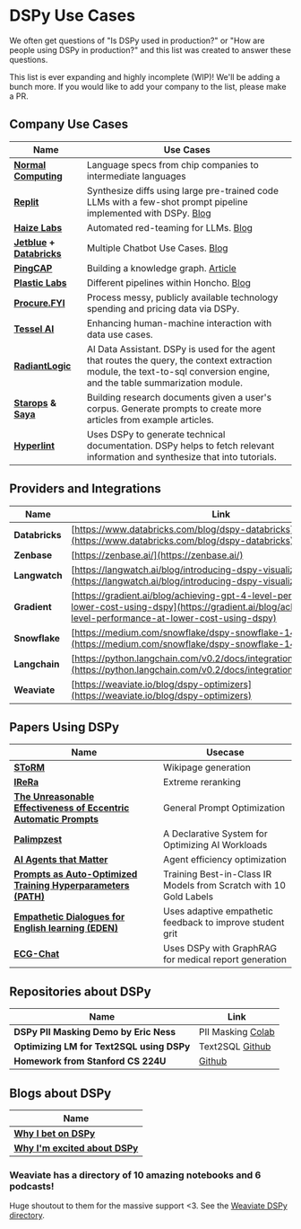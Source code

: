 # DSPy Use Cases

We often get questions of "Is DSPy used in production?" or "How are people using DSPy in production?" and this list was created to answer these questions.

This list is ever expanding and highly incomplete (WIP)! We'll be adding a bunch more. If you would like to add your company to the list, please make a PR.

## Company Use Cases

| **Name** | **Use Cases** |
|---|---|
| **[Normal Computing](https://www.normalcomputing.com/)** | Language specs from chip companies to intermediate languages |
| **[Replit](https://replit.com/)** | Synthesize diffs using large pre-trained code LLMs with a few-shot prompt pipeline implemented with DSPy. [Blog](https://blog.replit.com/code-repair) |
| **[Haize Labs](https://www.haizelabs.com/)** | Automated red-teaming for LLMs. [Blog](https://blog.haizelabs.com/posts/dspy/) |
| **[Jetblue](https://www.jetblue.com/) + [Databricks](https://www.databricks.com/)** | Multiple Chatbot Use Cases. [Blog](https://www.databricks.com/blog/optimizing-databricks-llm-pipelines-dspy) |
| **[PingCAP](https://pingcap.com/)** | Building a knowledge graph. [Article](https://www.pingcap.com/article/building-a-graphrag-from-wikipedia-page-using-dspy-openai-and-tidb-vector-database/) |
| **[Plastic Labs](https://www.plasticlabs.ai/)** | Different pipelines within Honcho. [Blog](https://blog.plasticlabs.ai/blog/User-State-is-State-of-the-Art) |
| **[Procure.FYI](https://www.procure.fyi/)** | Process messy, publicly available technology spending and pricing data via DSPy. |
| **[Tessel AI](https://tesselai.com/)** | Enhancing human-machine interaction with data use cases. |
| **[RadiantLogic](https://www.radiantlogic.com/)** | AI Data Assistant. DSPy is used for the agent that routes the query, the context extraction module, the text-to-sql conversion engine, and the table summarization module. |
| **[Starops](https://staropshq.com/) & [Saya](https://heysaya.ai/)** | Building research documents given a user's corpus. Generate prompts to create more articles from example articles. |
| **[Hyperlint](https://hyperlint.com)** | Uses DSPy to generate technical documentation. DSPy helps to fetch relevant information and synthesize that into tutorials. |

## Providers and Integrations

| **Name** | **Link** |
|---|---|
| **Databricks** | [https://www.databricks.com/blog/dspy-databricks](https://www.databricks.com/blog/dspy-databricks) |
| **Zenbase** | [https://zenbase.ai/](https://zenbase.ai/) |
| **Langwatch** | [https://langwatch.ai/blog/introducing-dspy-visualizer](https://langwatch.ai/blog/introducing-dspy-visualizer) |
| **Gradient** | [https://gradient.ai/blog/achieving-gpt-4-level-performance-at-lower-cost-using-dspy](https://gradient.ai/blog/achieving-gpt-4-level-performance-at-lower-cost-using-dspy) |
| **Snowflake** | [https://medium.com/snowflake/dspy-snowflake-140d6d947d73](https://medium.com/snowflake/dspy-snowflake-140d6d947d73) |
| **Langchain** | [https://python.langchain.com/v0.2/docs/integrations/providers/dspy/](https://python.langchain.com/v0.2/docs/integrations/providers/dspy/) |
| **Weaviate** | [https://weaviate.io/blog/dspy-optimizers](https://weaviate.io/blog/dspy-optimizers) |

## Papers Using DSPy

| **Name** | **Usecase** |
|---|---|
| **[SToRM](https://arxiv.org/abs/2402.14207v1)** | Wikipage generation |
| **[IReRa](https://arxiv.org/abs/2401.12178)** | Extreme reranking |
| **[The Unreasonable Effectiveness of Eccentric Automatic Prompts](https://arxiv.org/abs/2402.10949v2)** | General Prompt Optimization |
| **[Palimpzest](https://arxiv.org/abs/2405.14696)** | A Declarative System for Optimizing AI Workloads |
| **[AI Agents that Matter](https://arxiv.org/abs/2407.01502v1)** | Agent efficiency optimization |
| **[Prompts as Auto-Optimized Training Hyperparameters (PATH)](https://arxiv.org/abs/2406.11706)** | Training Best-in-Class IR Models from Scratch with 10 Gold Labels |
| **[Empathetic Dialogues for English learning (EDEN)](https://arxiv.org/abs/2406.17982v1)** | Uses adaptive empathetic feedback to improve student grit |
| **[ECG-Chat](https://arxiv.org/pdf/2408.08849)** | Uses DSPy with GraphRAG for medical report generation |

## Repositories about DSPy

| **Name** | **Link** |
|---|---|
| **DSPy PII Masking Demo by Eric Ness** | PII Masking [Colab](https://colab.research.google.com/drive/1KZR1sGTp_RLWUJPAiK1FKPKI-Qn9neUm?usp=sharing) |
| **Optimizing LM for Text2SQL using DSPy** | Text2SQL [Github](https://github.com/jjovalle99/DSPy-Text2SQL) |
| **Homework from Stanford CS 224U** | [Github](https://github.com/cgpotts/cs224u/blob/main/hw_openqa.ipynb) |

## Blogs about DSPy

| **Name** |
|---|
| **[Why I bet on DSPy](https://blog.isaacbmiller.com/posts/dspy)** |
| **[Why I'm excited about DSPy](https://substack.stephen.so/p/why-im-excited-about-dspy)** |

### Weaviate has a directory of 10 amazing notebooks and 6 podcasts!

Huge shoutout to them for the massive support <3. See the [Weaviate DSPy directory](https://weaviate.io/developers/weaviate/more-resources/dspy).
